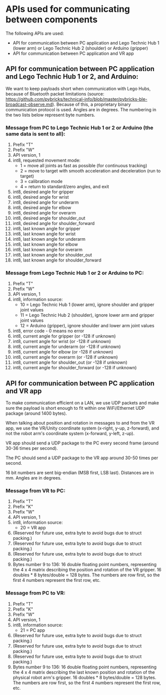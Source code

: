# APIs used for communicating between components

The following APIs are used:
- API for communication between PC application and Lego Technic Hub 1 (lower arm) or Lego Technic 
  Hub 2 (shoulder) or Arduino (gripper)
- API for communication between PC application and VR app


## API for communication between PC application and Lego Technic Hub 1 or 2, and Arduino:

We want to keep payloads short when communication with Lego Hubs, because of Bluetooth packet limitations (source:
https://github.com/pybricks/technical-info/blob/master/pybricks-ble-broadcast-observe.md). Because of this, a
proprietary binary communication protocol is used. Angles are in degrees. 
The numbering in the two lists below represent byte numbers.


### Message from PC to Lego Technic Hub 1 or 2 or Arduino (the same data is sent to all):

1.  Prefix "T"
2.  Prefix "W"
3.  API version, 1
4.  int8, requested movement mode:  
    - 1 = move all joints as fast as possible (for continuous tracking)
    - 2 = move to target with smooth acceleration and deceleration (run to target)
    - 3 = calibration mode
    - 4 = return to standard/zero angles, and exit
5.  int8, desired angle for gripper
6.  int8, desired angle for wrist  
7.  int8, desired angle for underarm 
8.  int8, desired angle for elbow   
9.  int8, desired angle for overarm  
10. int8, desired angle for shoulder_out  
11. int8, desired angle for shoulder_forward 
12. int8, last known angle for gripper
13. int8, last known angle for wrist  
14. int8, last known angle for underarm 
15. int8, last known angle for elbow   
16. int8, last known angle for overarm  
17. int8, last known angle for shoulder_out  
18. int8, last known angle for shoulder_forward 
  

### Message from Lego Technic Hub 1 or 2 or Arduino to PC:

1.  Prefix "T"
2.  Prefix "W"
3.  API version, 1
4.  int8, information source:  
    - 10 = Lego Technic Hub 1 (lower arm), ignore shoulder and gripper joint values
    - 11 = Lego Technic Hub 2 (shoulder), ignore lower arm and gripper joint values
    - 12 = Arduino (gripper), ignore shoulder and lower arm joint values
5.  int8, error code - 0 means no error
6.  int8, current angle for gripper (or -128 if unknown)
7.  int8, current angle for wrist (or -128 if unknown)
8.  int8, current angle for underarm (or -128 if unknown)
9.  int8, current angle for elbow (or -128 if unknown)
10. int8, current angle for overarm (or -128 if unknown)
11. int8, current angle for shoulder_out (or -128 if unknown)
12. int8, current angle for shoulder_forward (or -128 if unknown)



## API for communication between PC application and VR app

To make communication efficient on a LAN, we use UDP packets and make sure the payload is short enough 
to fit within one WiFi/Ethernet UDP package (around 1400 bytes).

When talking about position and rotation in messages to and from the VR app, we use the VR/Unity coordinate
system (x-right, y-up, z-forward), and not the robot arm's coordinate system (x-forward, y-left, z-up).

VR app should send a UDP package to the PC every second frame (around 30-36 times per second).

The PC should send a UDP package to the VR app around 30-50 times per second.

16 bit numbers are sent big-endian (MSB first, LSB last). Distances are in mm. Angles are in degrees. 


### Message from VR to PC:

1.  Prefix "T"
2.  Prefix "K"
3.  Prefix "W"
4.  API version, 1
5.  int8, information source:  
    - 20 = VR app
6.  (Reserved for future use, extra byte to avoid bugs due to struct packing.)
7.  (Reserved for future use, extra byte to avoid bugs due to struct packing.)
8.  (Reserved for future use, extra byte to avoid bugs due to struct packing.)
9.  Bytes number 9 to 136: 16 double floating point numbers, representing the 4 x 4 matrix 
    describing the position and rotation of the VR gripper.
    16 doubles * 8 bytes/double = 128 bytes.
    The numbers are row first, so the first 4 numbers represent the first row, etc.


### Message from PC to VR:

1.  Prefix "T"
2.  Prefix "K"
3.  Prefix "W"
4.  API version, 1
5.  int8, information source:  
    - 21 = PC app
6.  (Reserved for future use, extra byte to avoid bugs due to struct packing.)
7.  (Reserved for future use, extra byte to avoid bugs due to struct packing.)
8.  (Reserved for future use, extra byte to avoid bugs due to struct packing.)
9.  Bytes number 9 to 136: 16 double floating point numbers, representing the 4 x 4 matrix 
    describing the last known position and rotation of the physical robot arm's gripper.
    16 doubles * 8 bytes/double = 128 bytes.
    The numbers are row first, so the first 4 numbers represent the first row, etc.
